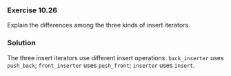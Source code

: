 ### Exercise 10.26

Explain the differences among the three kinds of insert iterators.

### Solution

The three insert iterators use different insert operations. `back_inserter` uses
`push_back`; `front_inserter` uses `push_front`; `inserter` uses `insert`.
